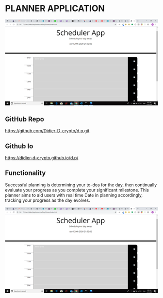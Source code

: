 # PLANNER APPLICATION
 ![Screenshot](images/dayplanner1.png)




 ## GitHub Repo
 https://github.com/Didier-D-crypto/d.p.git


## Github Io
https://didier-d-crypto.github.io/d.p/

## Functionality
Successful planning is determining your to-dos for the day, then 
continually evaluate your progress as you complete your significant
milestone. This planner aims to aid users with real time Date in planning
accordingly, tracking your progress as the day evolves.


 ![Screenshot](images/dayplanner1.png)




 
 

 
 

 

 
